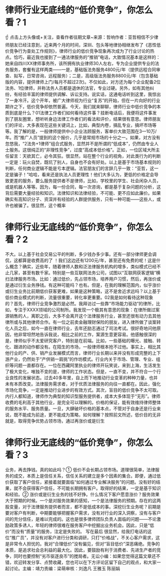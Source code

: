 # 律师行业无底线的“低价竞争”，你怎么看？1

☝ 点击上方头像或+关注，查看作者往期文章~来源：哲响作者：亚哲相信不少律师朋友已经注意到，近来两个月的时间，深圳、包头等地律协相继发布了《恶性低价竞争行为查处工作规则》，律师行业的低价竞争现象再次成为了行业讨论的热点。恰巧，最近我也接到了一通法律服务的“推销”电话，大致情况基本是这样的：她来自四川XX律师事务所，该所拥有执业律师30人左右，专为企业提供专业的法务服务，套餐有这样两类——一是，基础版法务服务4800元/年（提供远程合同审查、拟写，日常咨询，远程服务）；二是，高级版法务服务8800元/年（包含基础版的内容，提供律师上门/每月不超过2次)。不仅如此，对方还为每个企业配备2位法务、1位律师，并称法务人员都是退休的法官，专业过硬。另外，如有其他纠纷，有经验丰富的律师提供调解、诉讼支持。说实话，这通电话听到这里，我惊出了一身冷汗。这个开年，被广大律师视为行业“复苏”的开始，但在一片向好的行业期许之下，低价竞争却依然普遍。今天，我们就来聊聊，律师行业中低价竞争的本质到底是什么？01法律工作者们如何看待这件事？挂断电话后，我便将这件事发到了朋友圈里，想听听身边法律工作者们的看法和评价，结果很有意思。律师朋友们的评论，大多表现在这些关键词上，比如，典型内卷，搞乱专业，搞坏市场等等。我了解的是，一般律师提供中小企业法顾服务，客单价大致范围在3—10万/年。而“推广人员”提到的这个报价，几乎是常规市场的十分之一。如果，对方没有忽悠我，“2法务+1律师”组合式服务，显然并不是所谓的“低成本”，仍然由专业人士服务。这很纯正的“非理性竞争”，过度“高成本低价格”。正如，一位区域大所主任留言：天欲其亡，必令其狂。很显然，站在整个行业的视角，对此类行为的判断一定是：玩火自焚，既坑了别人，自身也不会有好处。以上是基于市场基本规则的判断，任何商业逻辑不能是亏本逻辑。法官朋友们的言辞几乎一致：“亚哲，这一定是骗子！”哈哈，看来还是执法人员更理性！他们大多认为，更低的价格定会导致更差的服务，要么服务提供者不是律师，比如，学校里的学生、社会闲杂人员，或是机器人等等。因为，每一份合同，每一次咨询，都是基于复杂问题的分析，这背后需要大量经验和知识。法律知识和法律经验，不可能、更不应如此廉价。如果确实有高知识分子、资深并有经验的人群提供服务，只有一种可能——这些人，或许也被骗了。很显然，这个概率

# 律师行业无底线的“低价竞争”，你怎么看？2

不大。以上基于社会交易公平的判断，多少钱办多少事。还有一部分律师更会调侃，这都算是收费高的了 ！我们这边还有1200元/年，甚至还有免费的呢！这是什么概念？确实，近些年，随着律师人数和泛法律服务机构的增多，类似模式已经不止几家，甚至有数千家。特别是一些互联网法务公司，试图以“互联网获客逻辑”横扫法律服务市场。比如：通过低价，先占领市场，培养用户习惯，然后，再涨价或是通过衍生业务挣钱。有这种可能吗？也有。但是，在我的理解范围内，似乎涨价或衍生业务比前期低价获客更难，如果是这种策略，这不是舍近求远吗？以上基于低价商业模式的判断，流量很重要，转化率更重要。02我是如何看待这种现象的？首先，律师行业竞争激烈是必然。我拜访过一些靠“市场能力驱动”的律所，比如，专注于XXXX领域的公司制所。我发现一个极其有意思的现象：在律所做过案源销售的人，离职之后，大多不会离开这个法律服务行业，甚至还很有动力去其他律所或与其他律师合作。有一位之前卖金融理财保险的朋友，进入律所做了谈案转化人员之后，如今一直在律师行业，去年还励志通过了司法考试。很好奇地问他原因，他非常坦然地告诉我说，相比之前的工作，案源生意更容易。他感触很深的是，律师似乎不太爱研究客户，特别是在前端。比如，一些基础的曝光、接触、转化、跟进的动作都没有。在陌生的市场，一般律师根本抢不过他。事实上，相比其他行业的产、供、销产业发展模式而言，律师行业长期以来并没有形成完整的上下游产业，仍然处于“产供销一肩挑”的作坊模式。行业内关于市场、管理、专业、组织等问题一直都存在。一位在西藏阿里执业的律师开玩笑说，来到上海，生活发生了极大变化，唯独不变的是，律师的工作状态。但是，一直不变，并不符合一个行业良性的发展状态。过去40多年里，自上而下地推动行业变革的种种力量，也并未有本质改变。法律服务需求者，对于优质法律服务的向往一直都在。因此，强化市场化竞争，一定是推动行业进步的有效方式。其次，盲目的低价竞争不太可取。内行人都知道，律师作为典型的知识型服务提供者，成本大多体现于“无形”。律师收费的毛利高于其他行业，是完全可以理解的。价格的保证，能有效维持律师整体的服务水平、服务质量。一旦，大肆破坏价格的基本点，不管对于自身还是行业来说，既不能成为前途，更不能成为策略，如何理解？按照前文所述，低价目的无非就是，取得竞争优势占领市场，通过再涨价或是衍生

# 律师行业无底线的“低价竞争”，你怎么看？3

业务，再去挣钱。真的如此吗？① 低价不会长期占领市场。道理很简单，法律服务的成交，本质上是信任关系，信任关系的建立是多个因素的集合。即便，通过低价获取了客户信任，紧接着就要面临“如何通过专业解决服务”的问题。没有好的结果，就不会获得客户信任，不可能长期拥有客户。取得好的结果，一定是基于知识和经验。② 涨价或是衍生业务的钱不好挣。什么情况下客户愿意涨价？服务效果大于预期的时候。一个是对服务效果的感知，一个是法律服务的预期。存在的这两股变量，对于法律服务提供者而言，都不是低成本的事。深挖衍生业务呢？前期是要对客户有判断，中期要能够把握客户需求，没有对行业的深入洞察，没有与客户间的充分信任，是难以完成的。这也是很多律师团队负责人面临的问题——不论激励政策多诱人，年轻的律师很难在服务客户中挖掘出业务机会。因此，只是“低价”而没有“质量”的服务，注定是失败的。 写在最后 很显然，给我打电话的这位“推广员”，并没有对客户进行分类和调研，只打“价格战”，不关心客户需求，这是非常令人担忧的。我对“合理低价”没有偏见，但对“盲目低价”深恶痛绝。竞争的本质，是追求社会总利益的最大化。因此，要鼓励有利于消费者、先进生产者的竞争，同时也要控制“劣币驱逐良币”的搅局者。无讼小编：如果您觉得这篇文章还不错，欢迎转发分享、点赞收藏，您也可以在下方评论区留下自己的观点，和大家一起讨论。主编：靖力责编：梁萌审核：刘逸凡 王雅玉 陈丽娟

